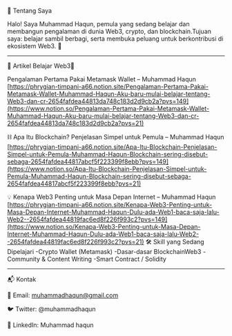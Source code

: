 

👋 Tentang Saya

Halo! Saya Muhammad Haqun, pemula yang sedang belajar dan membangun pengalaman di dunia Web3, crypto, dan blockchain.Tujuan saya: belajar sambil berbagi, serta membuka peluang untuk berkontribusi di ekosistem Web3. 🚀

---
📝 Artikel Belajar Web3🦊 

Pengalaman Pertama Pakai Metamask Wallet – Muhammad Haqun [https://phrygian-timpani-a66.notion.site/Pengalaman-Pertama-Pakai-Metamask-Wallet-Muhammad-Haqun-Aku-baru-mulai-belajar-tentang-Web3-dan-cr-2654fafdea44813da748c183d2d9cb2a?pvs=149](https://www.notion.so/Pengalaman-Pertama-Pakai-Metamask-Wallet-Muhammad-Haqun-Aku-baru-mulai-belajar-tentang-Web3-dan-cr-2654fafdea44813da748c183d2d9cb2a?pvs=21)

⛓️ Apa Itu Blockchain? Penjelasan Simpel untuk Pemula – Muhammad Haqun [https://phrygian-timpani-a66.notion.site/Apa-Itu-Blockchain-Penjelasan-Simpel-untuk-Pemula-Muhammad-Haqun-Blockchain-sering-disebut-sebaga-2654fafdea44817abcf5f223399f8ebb?pvs=149](https://www.notion.so/Apa-Itu-Blockchain-Penjelasan-Simpel-untuk-Pemula-Muhammad-Haqun-Blockchain-sering-disebut-sebaga-2654fafdea44817abcf5f223399f8ebb?pvs=21)

💡 Kenapa Web3 Penting untuk Masa Depan Internet – Muhammad Haqun  
[https://phrygian-timpani-a66.notion.site/Kenapa-Web3-Penting-untuk-Masa-Depan-Internet-Muhammad-Haqun-Dulu-ada-Web1-baca-saja-lalu-Web2--2654fafdea44819fac6ed8f226f993c2?pvs=149](https://www.notion.so/Kenapa-Web3-Penting-untuk-Masa-Depan-Internet-Muhammad-Haqun-Dulu-ada-Web1-baca-saja-lalu-Web2--2654fafdea44819fac6ed8f226f993c2?pvs=21)
🛠️ Skill yang Sedang Dipelajari
-Crypto Wallet (Metamask)
-Dasar-dasar BlockchainWeb3 
-Community & Content Writing 
-Smart Contract / Solidity

---
📬 Kontak

📧 Email: muhammadhaqun@gmail.com

🐦 Twitter: @muhammadhaqun

💼 LinkedIn: Muhammad haqun
